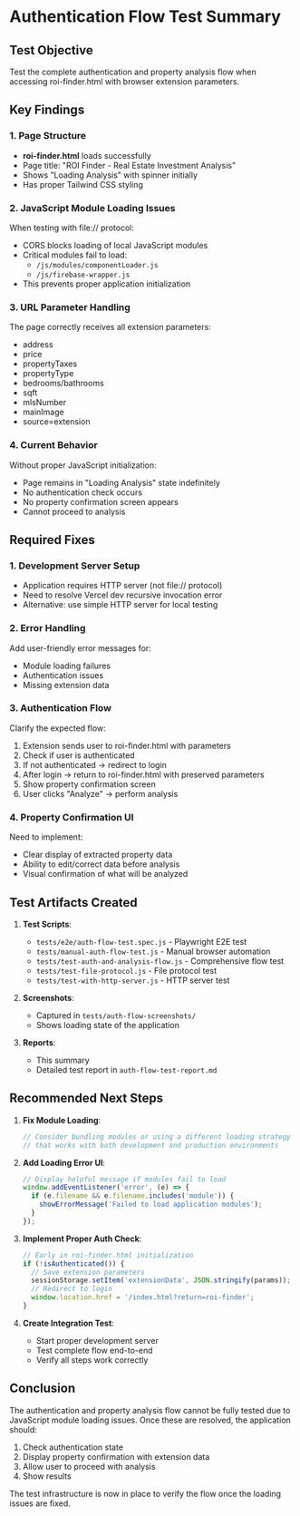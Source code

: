 # Authentication Flow Test Summary

## Test Objective
Test the complete authentication and property analysis flow when accessing roi-finder.html with browser extension parameters.

## Key Findings

### 1. Page Structure
- **roi-finder.html** loads successfully
- Page title: "ROI Finder - Real Estate Investment Analysis"
- Shows "Loading Analysis" with spinner initially
- Has proper Tailwind CSS styling

### 2. JavaScript Module Loading Issues
When testing with file:// protocol:
- CORS blocks loading of local JavaScript modules
- Critical modules fail to load:
  - `/js/modules/componentLoader.js`
  - `/js/firebase-wrapper.js`
- This prevents proper application initialization

### 3. URL Parameter Handling
The page correctly receives all extension parameters:
- address
- price
- propertyTaxes
- propertyType
- bedrooms/bathrooms
- sqft
- mlsNumber
- mainImage
- source=extension

### 4. Current Behavior
Without proper JavaScript initialization:
- Page remains in "Loading Analysis" state indefinitely
- No authentication check occurs
- No property confirmation screen appears
- Cannot proceed to analysis

## Required Fixes

### 1. Development Server Setup
- Application requires HTTP server (not file:// protocol)
- Need to resolve Vercel dev recursive invocation error
- Alternative: use simple HTTP server for local testing

### 2. Error Handling
Add user-friendly error messages for:
- Module loading failures
- Authentication issues
- Missing extension data

### 3. Authentication Flow
Clarify the expected flow:
1. Extension sends user to roi-finder.html with parameters
2. Check if user is authenticated
3. If not authenticated → redirect to login
4. After login → return to roi-finder.html with preserved parameters
5. Show property confirmation screen
6. User clicks "Analyze" → perform analysis

### 4. Property Confirmation UI
Need to implement:
- Clear display of extracted property data
- Ability to edit/correct data before analysis
- Visual confirmation of what will be analyzed

## Test Artifacts Created

1. **Test Scripts**:
   - `tests/e2e/auth-flow-test.spec.js` - Playwright E2E test
   - `tests/manual-auth-flow-test.js` - Manual browser automation
   - `tests/test-auth-and-analysis-flow.js` - Comprehensive flow test
   - `tests/test-file-protocol.js` - File protocol test
   - `tests/test-with-http-server.js` - HTTP server test

2. **Screenshots**:
   - Captured in `tests/auth-flow-screenshots/`
   - Shows loading state of the application

3. **Reports**:
   - This summary
   - Detailed test report in `auth-flow-test-report.md`

## Recommended Next Steps

1. **Fix Module Loading**:
   ```javascript
   // Consider bundling modules or using a different loading strategy
   // that works with both development and production environments
   ```

2. **Add Loading Error UI**:
   ```javascript
   // Display helpful message if modules fail to load
   window.addEventListener('error', (e) => {
     if (e.filename && e.filename.includes('module')) {
       showErrorMessage('Failed to load application modules');
     }
   });
   ```

3. **Implement Proper Auth Check**:
   ```javascript
   // Early in roi-finder.html initialization
   if (!isAuthenticated()) {
     // Save extension parameters
     sessionStorage.setItem('extensionData', JSON.stringify(params));
     // Redirect to login
     window.location.href = '/index.html?return=roi-finder';
   }
   ```

4. **Create Integration Test**:
   - Start proper development server
   - Test complete flow end-to-end
   - Verify all steps work correctly

## Conclusion

The authentication and property analysis flow cannot be fully tested due to JavaScript module loading issues. Once these are resolved, the application should:
1. Check authentication state
2. Display property confirmation with extension data
3. Allow user to proceed with analysis
4. Show results

The test infrastructure is now in place to verify the flow once the loading issues are fixed.